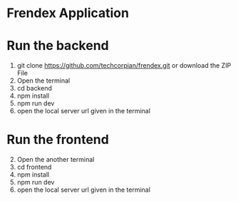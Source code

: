 # Frendex Application

# Run the backend
1. git clone https://github.com/techcorpian/frendex.git or download the ZIP File
2. Open the terminal
3. cd backend
4. npm install
5. npm run dev
6. open the local server url given in the terminal

# Run the frontend

2. Open the another terminal
3. cd frontend
4. npm install
5. npm run dev
6. open the local server url given in the terminal